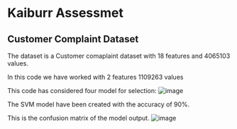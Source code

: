 # Kaiburr Assessmet

## Customer Complaint Dataset

The dataset is a Customer comaplaint dataset with 18 features and 4065103 values.

In this code we have worked with 2 features 1109263 values

This code has considered four model for selection:
![image](https://github.com/Srijan-CdGd/Kaiburr-Assessment/assets/61419096/34a02084-cc2c-497c-a2b4-a73222e73e2c)

The SVM model have been created with the accuracy of 90%.

This is the confusion matrix of the model output.
![image](https://github.com/Srijan-CdGd/Kaiburr-Assessment/assets/61419096/eadc1123-25ba-459a-a7fd-adbab9578dcd)
